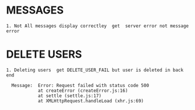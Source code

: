 
# MESSAGES
    1. Not All messages display correctley  get  server error not message error


# DELETE USERS
    1. Deleting users  get DELETE_USER_FAIL but user is deleted in back end

      Message:  Error: Request failed with status code 500
                at createError (createError.js:16)
                at settle (settle.js:17)
                at XMLHttpRequest.handleLoad (xhr.js:69)